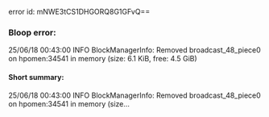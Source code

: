 error id: mNWE3tCS1DHGORQ8G1GFvQ==
### Bloop error:

25/06/18 00:43:00 INFO BlockManagerInfo: Removed broadcast_48_piece0 on hpomen:34541 in memory (size: 6.1 KiB, free: 4.5 GiB)
#### Short summary: 

25/06/18 00:43:00 INFO BlockManagerInfo: Removed broadcast_48_piece0 on hpomen:34541 in memory (size...